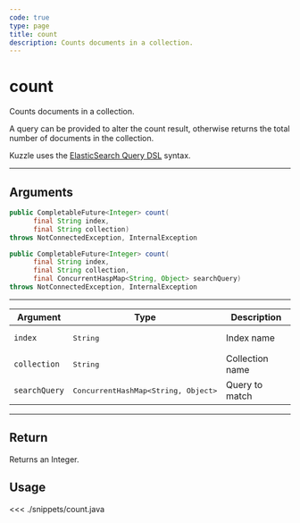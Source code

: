```yaml
---
code: true
type: page
title: count
description: Counts documents in a collection.
---
```


# count

Counts documents in a collection.

A query can be provided to alter the count result, otherwise returns the total number of documents in the collection.

Kuzzle uses the [ElasticSearch Query DSL](https://www.elastic.co/guide/en/elasticsearch/reference/7.4/query-dsl.html) syntax.

---

## Arguments

```java
public CompletableFuture<Integer> count(
      final String index,
      final String collection)
throws NotConnectedException, InternalException

```

```java
public CompletableFuture<Integer> count(
      final String index,
      final String collection,
      final ConcurrentHaspMap<String, Object> searchQuery)
throws NotConnectedException, InternalException

```

---

| Argument           | Type                                         | Description     |
| ------------------ | -------------------------------------------- | --------------- |
| `index`            | <pre>String</pre>                            | Index name      |
| `collection`       | <pre>String</pre>                            | Collection name |
| `searchQuery`      | <pre>ConcurrentHashMap<String, Object></pre> | Query to match  |

---

## Return

Returns an Integer.

## Usage

<<< ./snippets/count.java
